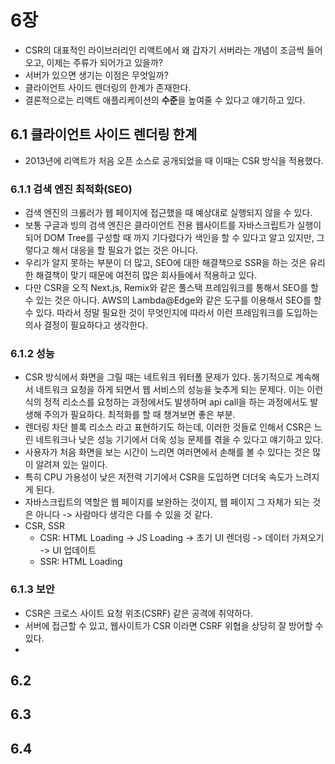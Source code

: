 # 6장

- CSR의 대표적인 라이브러리인 리액트에서 왜 갑자기 서버라는 개념이 조금씩 들어오고, 이제는 주류가 되어가고 있을까?
- 서버가 있으면 생기는 이점은 무엇일까?
- 클라이언트 사이드 렌더링의 한계가 존재한다.
- 결론적으로는 리액트 애플리케이션의 **수준**을 높여줄 수 있다고 얘기하고 있다.

## 6.1 클라이언트 사이드 렌더링 한계

- 2013년에 리액트가 처음 오픈 소스로 공개되었을 때 이때는 CSR 방식을 적용했다.

### 6.1.1 검색 엔진 최적화(SEO)

- 검색 엔진의 크롤러가 웹 페이지에 접근했을 때 예상대로 실행되지 않을 수 있다.
- 보통 구글과 빙의 검색 엔진은 클라이언트 전용 웹사이트를 자바스크립트가 실행이 되어 DOM Tree를 구성할 때 까지 기다렸다가 색인을 할 수 있다고 알고 있지만, 그렇다고 해서 대응을 할 필요가 없는 것은 아니다.
- 우리가 알지 못하는 부분이 더 많고, SEO에 대한 해결책으로 SSR을 하는 것은 유리한 해결책이 맞기 때문에 여전히 많은 회사들에서 적용하고 있다.
- 다만 CSR을 오직 Next.js, Remix와 같은 풀스택 프레임워크를 통해서 SEO를 할 수 있는 것은 아니다. AWS의 Lambda@Edge와 같은 도구를 이용해서 SEO를 할 수 있다. 따라서 정말 필요한 것이 무엇인지에 따라서 이런 프레임워크를 도입하는 의사 결정이 필요하다고 생각한다.

### 6.1.2 성능
- CSR 방식에서 화면을 그릴 때는 네트워크 워터폴 문제가 있다. 동기적으로 계속해서 네트워크 요청을 하게 되면서 웹 서비스의 성능을 늦추게 되는 문제다. 이는 이런식의 정적 리소스를 요청하는 과정에서도 발생하며 api call을 하는 과정에서도 발생해 주의가 필요하다. 최적화를 할 때 챙겨보면 좋은 부분.
- 렌더링 차단 블록 리소스 라고 표현하기도 하는데, 이러한 것들로 인해서 CSR은 느린 네트워크나 낮은 성능 기기에서 더욱 성능 문제를 겪을 수 있다고 얘기하고 있다.
- 사용자가 처음 화면을 보는 시간이 느리면 여러면에서 손해를 볼 수 있다는 것은 많이 알려져 있는 일이다.
- 특히 CPU 가용성이 낮은 저전력 기기에서 CSR을 도입하면 더더욱 속도가 느려지게 된다.
- 자바스크립트의 역할은 웹 페이지를 보완하는 것이지, 웹 페이지 그 자체가 되는 것은 아니다 -> 사람마다 생각은 다를 수 있을 것 같다.
- CSR, SSR
  - CSR: HTML Loading -> JS Loading -> 초기 UI 렌더링 -> 데이터 가져오기 -> UI 업데이트
  - SSR: HTML Loading

### 6.1.3 보안
- CSR은 크로스 사이트 요청 위조(CSRF) 같은 공격에 취약하다.
- 서버에 접근할 수 있고, 웹사이트가 CSR 이라면 CSRF 위협을 상당히 잘 방어할 수 있다.
- 

## 6.2 

## 6.3

## 6.4

